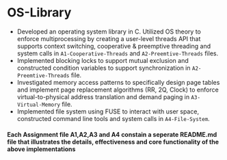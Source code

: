 # OS-Library
* Developed an operating system library in C. Utilized OS theory to enforce multiprocessing by creating a user-level threads API that supports context switching, cooperative & preemptive threading and system calls in `A1-Cooperative-Threads` and `A2-Preemtive-Threads` files.
* Implemented blocking locks to support mutual exclusion and constructed condition variables to support synchronization in `A2-Preemtive-Threads` file.
* Investigated memory access patterns to specifically design page tables and implement page replacement algorithms (RR, 2Q, Clock) to enforce virtual-to-physical address translation and demand paging in `A3-Virtual-Memory` file.
* Implemented file system using FUSE to interact with user space, constructed command line tools and system calls in `A4-File-System`.

#### Each Assignment file A1,A2,A3 and A4 constain a seperate README.md file that illustrates the details, effectiveness and core functionality of the above implementations
